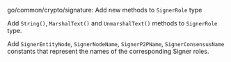 go/common/crypto/signature: Add new methods to `SignerRole` type

Add `String()`, `MarshalText()` and `UnmarshalText()` methods to `SignerRole`
type.

Add `SignerEntityNode`, `SignerNodeName`, `SignerP2PName`,
`SignerConsensusName` constants that represent the names of the corresponding
Signer roles.
